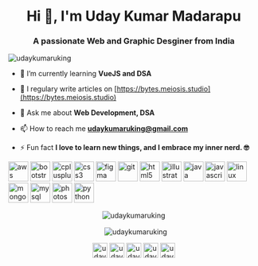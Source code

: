 <h1 align="center">Hi 👋, I'm Uday Kumar Madarapu</h1>
<h3 align="center">A passionate Web and Graphic Desginer from India</h3>

<p align="left"> <img src="https://komarev.com/ghpvc/?username=udaykumaruking" alt="udaykumaruking" /> </p>

- 🌱 I’m currently learning **VueJS and DSA**

- 📝 I regulary write articles on [https://bytes.meiosis.studio](https://bytes.meiosis.studio)

- 💬 Ask me about **Web Development, DSA**

- 📫 How to reach me **udaykumaruking@gmail.com**

- ⚡ Fun fact **I love to learn new things, and I embrace my inner nerd. 🤓**

<p align="left"><img src="https://devicons.github.io/devicon/devicon.git/icons/amazonwebservices/amazonwebservices-original-wordmark.svg" alt="aws" width="40" height="40"/> <img src="https://devicons.github.io/devicon/devicon.git/icons/bootstrap/bootstrap-plain.svg" alt="bootstrap" width="40" height="40"/> <img src="https://devicons.github.io/devicon/devicon.git/icons/cplusplus/cplusplus-original.svg" alt="cplusplus" width="40" height="40"/> <img src="https://devicons.github.io/devicon/devicon.git/icons/css3/css3-original-wordmark.svg" alt="css3" width="40" height="40"/> <img src="https://www.vectorlogo.zone/logos/figma/figma-icon.svg" alt="figma" width="40" height="40"/> <img src="https://www.vectorlogo.zone/logos/git-scm/git-scm-icon.svg" alt="git" width="40" height="40"/> <img src="https://devicons.github.io/devicon/devicon.git/icons/html5/html5-original-wordmark.svg" alt="html5" width="40" height="40"/> <img src="https://www.vectorlogo.zone/logos/adobe_illustrator/adobe_illustrator-icon.svg" alt="illustrator" width="40" height="40"/> <img src="https://devicons.github.io/devicon/devicon.git/icons/java/java-original-wordmark.svg" alt="java" width="40" height="40"/> <img src="https://devicons.github.io/devicon/devicon.git/icons/javascript/javascript-original.svg" alt="javascript" width="40" height="40"/> <img src="https://devicons.github.io/devicon/devicon.git/icons/linux/linux-original.svg" alt="linux" width="40" height="40"/> <img src="https://devicons.github.io/devicon/devicon.git/icons/mongodb/mongodb-original-wordmark.svg" alt="mongodb" width="40" height="40"/> <img src="https://devicons.github.io/devicon/devicon.git/icons/mysql/mysql-original-wordmark.svg" alt="mysql" width="40" height="40"/> <img src="https://devicons.github.io/devicon/devicon.git/icons/photoshop/photoshop-plain.svg" alt="photoshop" width="40" height="40"/> <img
src="https://devicons.github.io/devicon/devicon.git/icons/python/python-original.svg" alt="python" width="40" height="40"/></p><p align="center">
  <img align="center" src="https://github-readme-stats.vercel.app/api/top-langs/?username=udaykumaruking&layout=compact&hide=html" alt="udaykumaruking" /></p>
<p align="center">
  &nbsp;
  <img align="center" src="https://github-readme-stats.vercel.app/api?username=udaykumaruking&show_icons=true" alt="udaykumaruking" /></p>

<p align="center">
<a href="https://twitter.com/udaykumaruking" target="blank"><img align="center" src="https://cdn.jsdelivr.net/npm/simple-icons@3.0.1/icons/twitter.svg" alt="udaykumaruking" height="30" width="30" /></a>
<a href="https://linkedin.com/in/uday-kumar-uking" target="blank"><img align="center" src="https://cdn.jsdelivr.net/npm/simple-icons@3.0.1/icons/linkedin.svg" alt="uday-kumar-uking" height="30" width="30" /></a>
<a href="https://fb.com/udaykumaruking" target="blank"><img align="center" src="https://cdn.jsdelivr.net/npm/simple-icons@3.0.1/icons/facebook.svg" alt="udaykumaruking" height="30" width="30" /></a>
<a href="https://instagram.com/uday_kumar_uking" target="blank"><img align="center" src="https://cdn.jsdelivr.net/npm/simple-icons@3.0.1/icons/instagram.svg" alt="uday_kumar_uking" height="30" width="30" /></a>
<a href="https://dribbble.com/udaykumaruking" target="blank"><img align="center" src="https://cdn.jsdelivr.net/npm/simple-icons@3.0.1/icons/dribbble.svg" alt="udaykumaruking" height="30" width="30" /></a>
</p>

